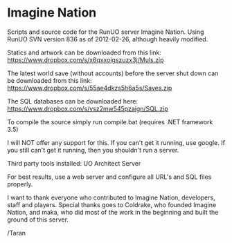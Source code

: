 Imagine Nation
=============

Scripts and source code for the RunUO server Imagine Nation. 
Using RunUO SVN version 836 as of 2012-02-26, although heavily modified.

Statics and artwork can be downloaded from this link: https://www.dropbox.com/s/x6qxxoigszuzx3j/Muls.zip

The latest world save (without accounts) before the server shut down can be downloaded from this link: https://www.dropbox.com/s/55ae4dkzs5h6a5s/Saves.zip

The SQL databases can be downloaded here: https://www.dropbox.com/s/vsz2mw545pzaign/SQL.zip

To compile the source simply run compile.bat (requires .NET framework 3.5)

I will NOT offer any support for this. If you can't get it running, use google.
If you still can't get it running, then you shouldn't run a server.

Third party tools installed:
UO Architect Server

For best results, use a web server and configure all URL's and SQL files properly.

I want to thank everyone who contributed to Imagine Nation, developers, staff and players.
Special thanks goes to Coldrake, who founded Imagine Nation, and maka, who did most
of the work in the beginning and built the ground of this server.

/Taran
